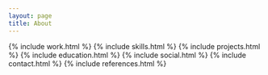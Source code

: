 ```yaml
---
layout: page
title: About
---
```


{% include work.html %}
{% include skills.html %}
{% include projects.html %}
{% include education.html %}
{% include social.html %}
{% include contact.html %}
{% include references.html %}